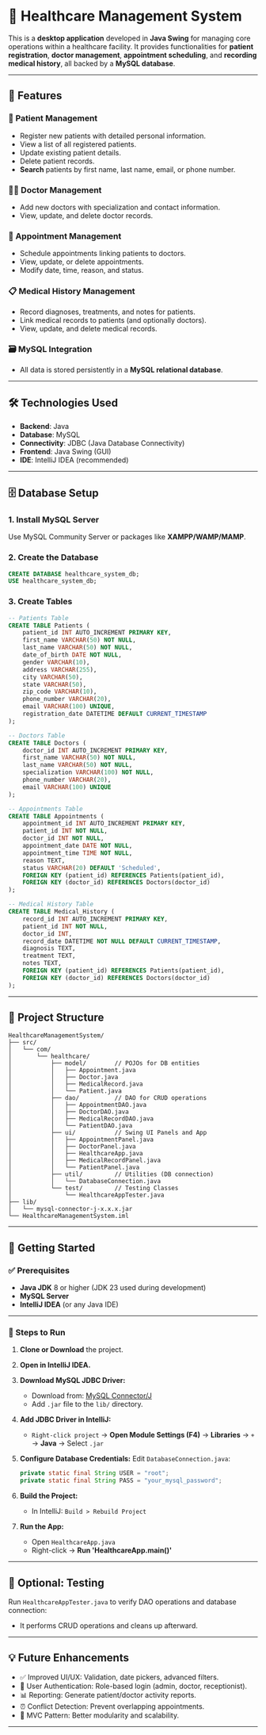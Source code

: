 # 🏥 Healthcare Management System

This is a **desktop application** developed in **Java Swing** for managing core operations within a healthcare facility. It provides functionalities for **patient registration**, **doctor management**, **appointment scheduling**, and **recording medical history**, all backed by a **MySQL database**.

---

## 🌟 Features

### 🧍 Patient Management
- Register new patients with detailed personal information.
- View a list of all registered patients.
- Update existing patient details.
- Delete patient records.
- **Search** patients by first name, last name, email, or phone number.

### 👨‍⚕️ Doctor Management
- Add new doctors with specialization and contact information.
- View, update, and delete doctor records.

### 📅 Appointment Management
- Schedule appointments linking patients to doctors.
- View, update, or delete appointments.
- Modify date, time, reason, and status.

### 📋 Medical History Management
- Record diagnoses, treatments, and notes for patients.
- Link medical records to patients (and optionally doctors).
- View, update, and delete medical records.

### 🗃️ MySQL Integration
- All data is stored persistently in a **MySQL relational database**.

---

## 🛠️ Technologies Used

- **Backend**: Java
- **Database**: MySQL
- **Connectivity**: JDBC (Java Database Connectivity)
- **Frontend**: Java Swing (GUI)
- **IDE**: IntelliJ IDEA (recommended)

---

## 🗄️ Database Setup

### 1. Install MySQL Server
Use MySQL Community Server or packages like **XAMPP/WAMP/MAMP**.

### 2. Create the Database

```sql
CREATE DATABASE healthcare_system_db;
USE healthcare_system_db;
```

### 3. Create Tables

```sql
-- Patients Table
CREATE TABLE Patients (
    patient_id INT AUTO_INCREMENT PRIMARY KEY,
    first_name VARCHAR(50) NOT NULL,
    last_name VARCHAR(50) NOT NULL,
    date_of_birth DATE NOT NULL,
    gender VARCHAR(10),
    address VARCHAR(255),
    city VARCHAR(50),
    state VARCHAR(50),
    zip_code VARCHAR(10),
    phone_number VARCHAR(20),
    email VARCHAR(100) UNIQUE,
    registration_date DATETIME DEFAULT CURRENT_TIMESTAMP
);

-- Doctors Table
CREATE TABLE Doctors (
    doctor_id INT AUTO_INCREMENT PRIMARY KEY,
    first_name VARCHAR(50) NOT NULL,
    last_name VARCHAR(50) NOT NULL,
    specialization VARCHAR(100) NOT NULL,
    phone_number VARCHAR(20),
    email VARCHAR(100) UNIQUE
);

-- Appointments Table
CREATE TABLE Appointments (
    appointment_id INT AUTO_INCREMENT PRIMARY KEY,
    patient_id INT NOT NULL,
    doctor_id INT NOT NULL,
    appointment_date DATE NOT NULL,
    appointment_time TIME NOT NULL,
    reason TEXT,
    status VARCHAR(20) DEFAULT 'Scheduled',
    FOREIGN KEY (patient_id) REFERENCES Patients(patient_id),
    FOREIGN KEY (doctor_id) REFERENCES Doctors(doctor_id)
);

-- Medical History Table
CREATE TABLE Medical_History (
    record_id INT AUTO_INCREMENT PRIMARY KEY,
    patient_id INT NOT NULL,
    doctor_id INT,
    record_date DATETIME NOT NULL DEFAULT CURRENT_TIMESTAMP,
    diagnosis TEXT,
    treatment TEXT,
    notes TEXT,
    FOREIGN KEY (patient_id) REFERENCES Patients(patient_id),
    FOREIGN KEY (doctor_id) REFERENCES Doctors(doctor_id)
);
```

---

## 📁 Project Structure

```
HealthcareManagementSystem/
├── src/
│   └── com/
│       └── healthcare/
│           ├── model/        // POJOs for DB entities
│           │   ├── Appointment.java
│           │   ├── Doctor.java
│           │   ├── MedicalRecord.java
│           │   └── Patient.java
│           ├── dao/          // DAO for CRUD operations
│           │   ├── AppointmentDAO.java
│           │   ├── DoctorDAO.java
│           │   ├── MedicalRecordDAO.java
│           │   └── PatientDAO.java
│           ├── ui/           // Swing UI Panels and App
│           │   ├── AppointmentPanel.java
│           │   ├── DoctorPanel.java
│           │   ├── HealthcareApp.java
│           │   ├── MedicalRecordPanel.java
│           │   └── PatientPanel.java
│           ├── util/         // Utilities (DB connection)
│           │   └── DatabaseConnection.java
│           └── test/         // Testing Classes
│               └── HealthcareAppTester.java
├── lib/
│   └── mysql-connector-j-x.x.x.jar
└── HealthcareManagementSystem.iml
```

---

## 🚀 Getting Started

### ✅ Prerequisites
- **Java JDK** 8 or higher (JDK 23 used during development)
- **MySQL Server**
- **IntelliJ IDEA** (or any Java IDE)

---

### 🧰 Steps to Run

1. **Clone or Download** the project.

2. **Open in IntelliJ IDEA.**

3. **Download MySQL JDBC Driver:**
    - Download from: [MySQL Connector/J](https://dev.mysql.com/downloads/connector/j/)
    - Add `.jar` file to the `lib/` directory.

4. **Add JDBC Driver in IntelliJ:**
    - `Right-click project` → **Open Module Settings (F4)** → **Libraries** → `+` → **Java** → Select `.jar`

5. **Configure Database Credentials:**
   Edit `DatabaseConnection.java`:
   ```java
   private static final String USER = "root";
   private static final String PASS = "your_mysql_password";
   ```

6. **Build the Project:**
    - In IntelliJ: `Build > Rebuild Project`

7. **Run the App:**
    - Open `HealthcareApp.java`
    - Right-click → **Run 'HealthcareApp.main()'**

---

## 🧪 Optional: Testing

Run `HealthcareAppTester.java` to verify DAO operations and database connection:
- It performs CRUD operations and cleans up afterward.

---

## 💡 Future Enhancements

- ✅ Improved UI/UX: Validation, date pickers, advanced filters.
- 🔐 User Authentication: Role-based login (admin, doctor, receptionist).
- 📊 Reporting: Generate patient/doctor activity reports.
- ⏰ Conflict Detection: Prevent overlapping appointments.
- 🧱 MVC Pattern: Better modularity and scalability.

---

